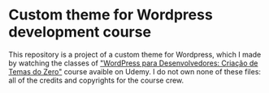 # Custom theme for Wordpress development course
This repository is a project of a custom theme for Wordpress, which I made by watching the classes of <a href="">"WordPress para Desenvolvedores: Criação de Temas do Zero"</a> course avaible on Udemy.
I do not own none of these files: all of the credits and copyrights for the course crew.
